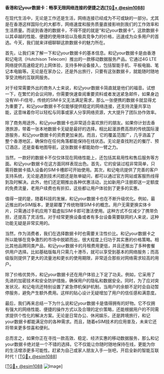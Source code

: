 **香港和记your数据卡：畅享无限网络连接的便捷之选[[TG💪+ @esim1088](https://t.me/s/esim1088)]**

在现代生活中，无论是工作还是生活，网络连接已经成为不可或缺的一部分。尤其是在香港这样国际化的大都市，网络速度和服务质量直接影响到我们的工作效率和生活质量。而说到香港的数据卡，不得不提的就是“和记your数据卡”。这款数据卡以其卓越的性能、便捷的使用体验以及极具竞争力的价格，迅速成为众多用户的首选。今天，我们就来详细聊聊这款数据卡的魅力所在。

首先，让我们来了解一下和记your数据卡的基本信息。和记your数据卡是由香港和记电讯（Hutchison Telecom）推出的一款移动数据服务产品。它通过4G LTE网络提供高速稳定的上网体验，支持多种设备接入，包括智能手机、平板电脑、笔记本电脑等。无论是在家办公，还是外出旅行，只要有这张数据卡，就能随时随地享受流畅的互联网服务。

对于经常需要外出的商务人士来说，和记your数据卡简直就是他们的福音。试想一下，在繁忙的会议间隙，你需要快速查阅重要资料或者发送紧急邮件，如果身边没有Wi-Fi信号，传统的SIM卡又无法满足需求，那么一张便携的数据卡就显得尤为重要了。和记your数据卡不仅能够提供稳定的网络连接，还支持流量共享功能，这意味着你可以轻松与同事或家人分享网络资源，大大提升了团队协作效率。

除了商务用途外，和记your数据卡也非常适合喜欢旅行的朋友。如果你计划去香港旅游，带着一张本地数据卡无疑是最好的选择。相比起漫游费高昂的传统国际漫游服务，和记your数据卡的资费更加亲民。而且，它的覆盖范围广，几乎涵盖了整个香港地区，确保你在任何角落都能保持在线状态。无论是查找附近的餐厅、预订酒店，还是查看地图导航，这张数据卡都能助你一臂之力。

当然，一款好的数据卡不仅仅体现在网络性能上，还包括其易用性和售后服务等方面。和记your数据卡在这方面同样表现出色。首先，它的安装过程非常简单，只需将数据卡插入设备的SIM卡槽即可开始使用。其次，和记电讯提供了完善的客户支持系统，无论是遇到技术问题还是账单疑问，都可以通过官方网站或客服热线得到及时解决。此外，他们还定期推出各种优惠活动，比如新用户注册即送一定额度的免费流量，老用户续费也有折扣，这些都让用户体验到了更多的实惠。

值得一提的是，随着科技的发展，和记your数据卡也在不断升级优化。例如，最近推出的eSIM版本，更是颠覆了传统物理SIM卡的概念。用户无需更换实体卡片，只需通过手机应用下载虚拟SIM卡即可激活使用。这种方式不仅减少了携带负担，还提高了灵活性。对于经常更换设备或者有多台设备需要联网的人来说，这种功能无疑是非常实用的。

当然，作为消费者，我们在选择数据卡时也需要关注性价比。和记your数据卡之所以能够在竞争激烈的市场中脱颖而出，很大程度上归功于其实惠的价格策略。相比其他品牌同类产品，和记your数据卡的月租费用更低，并且还推出了多种套餐供用户选择。比如基础版每月只需几十港币，就可以享受到基本的网络服务；而高级版则提供了更大的流量池和更长的使用期限，非常适合那些对网络需求较高的用户。

除了价格优势外，和记your数据卡还在用户体验上下足了功夫。例如，它采用了先进的加密技术和安全防护措施，确保用户的隐私和数据安全。同时，为了应对突发状况，和记电讯还特别设置了紧急停机保护机制，当用户的余额不足时会自动暂停服务，避免产生额外费用。这样的贴心设计无疑增加了用户的信任感和满意度。

最后，我们再来总结一下为什么说和记your数据卡是值得拥有的好物。它不仅拥有强大的网络性能、便捷的操作方式以及合理的定价策略，还能根据用户的不同需求提供个性化的解决方案。无论是日常办公、休闲娱乐，还是跨境旅行，和记your数据卡都能满足你的各种需求。而且，随着eSIM技术的应用普及，未来它还将带来更多惊喜和便利。

总而言之，如果你正在寻找一款高效、稳定、经济实惠的移动数据服务，那么和记your数据卡绝对是一个不错的选择。它不仅能让你随时随地保持在线，更能为你的生活增添更多可能性。赶紧为自己或家人朋友入手一张吧，开启全新的智能互联时代！[[TG💪+ @esim1088](https://t.me/s/esim1088)]

[[TG💪+ @esim1088](https://t.me/s/esim1088) ![Image](https://i.postimg.cc/4NQfJmqS/Snipaste-2025-05-13-00-14-12.png)]
